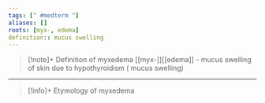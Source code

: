 ```yaml
---
tags: [" #medterm "]
aliases: []
roots: [myx-, edema]
definition:: mucus swelling
---
```

>[!note]+ Definition of myxedema
>[[myx-]][[edema]] - mucus swelling of skin due to hypothyroidism ( mucus swelling)
___
>[!info]+ Etymology of myxedema

